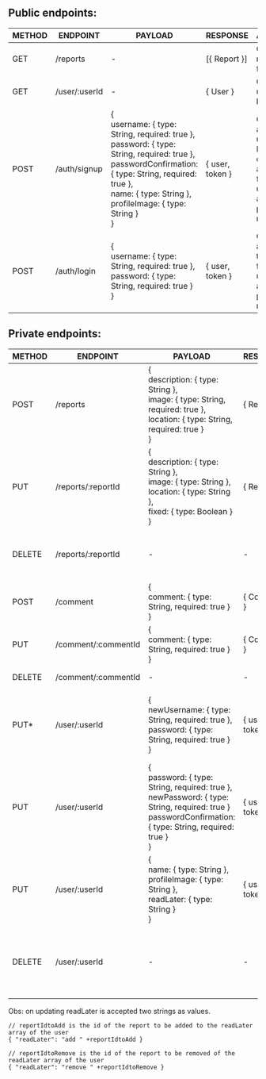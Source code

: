 ## Public endpoints:

| METHOD | ENDPOINT      | PAYLOAD                                                                                                                                                                                                                      | RESPONSE        | ACTION                                                                                         |
| ------ | ------------- | ---------------------------------------------------------------------------------------------------------------------------------------------------------------------------------------------------------------------------- | --------------- | ---------------------------------------------------------------------------------------------- |
| GET    | /reports      | \-                                                                                                                                                                                                                           | \[{ Report }\]  | Get all reports<br>from DB                                                                     |
| GET    | /user/:userId | \-                                                                                                                                                                                                                           | { User }        | Get one user<br>by id                                                                          |
| POST   | /auth/signup  | {<br>username: { type: String, required: true },<br>password: { type: String, required: true },<br>passwordConfirmation: { type: String, required: true },<br>name: { type: String },<br>profileImage: { type: String }<br>} | { user, token } | Creates an<br>user in DB and<br>creates a token<br>for the user to<br>access private<br>routes |
| POST   | /auth/login   | {<br>username: { type: String, required: true },<br>password: { type: String, required: true }<br>}                                                                                                                          | { user, token } | Creates a<br>token for the<br>user to acces<br>private routes                                  |                               |

## Private endpoints:

| METHOD | ENDPOINT            | PAYLOAD                                                                                                                                                          | RESPONSE        | ACTION                                                                      |
| ------ | ------------------- | ---------------------------------------------------------------------------------------------------------------------------------------------------------------- | --------------- | --------------------------------------------------------------------------- |
| POST   | /reports            | {<br>description: { type: String },<br>image: { type: String, required: true },<br>location: { type: String, required: true }<br>}                               | { Report }      | Creates a new<br>report linked to<br>the user                               |
| PUT    | /reports/:reportId  | {<br>description: { type: String },<br>image: { type: String },<br>location: { type: String },<br>fixed: { type: Boolean }<br>}                                  | { Report }      | Updates the<br>description,<br>image, location<br>or fixed of the<br>report |
| DELETE | /reports/:reportId  | \-                                                                                                                                                               | \-              | Deletes a report<br>and all<br>comments<br>linked to it                     |
| POST   | /comment            | {<br>comment: { type: String, required: true }<br>}                                                                                                              | { Comment }     | Posts a new<br>comment about<br>a report                                    |
| PUT    | /comment/:commentId | {<br>comment: { type: String, required: true }<br>}                                                                                                              | { Comment }     | Updates a<br>comment                                                        |
| DELETE | /comment/:commentId | \-                                                                                                                                                               | \-              | Deletes a<br>comment                                                        |
| PUT\*  | /user/:userId       | {<br>newUsername: { type: String, required: true },<br>password: { type: String, required: true }<br>}                                                           | { user, token } | Updates the<br>username of the<br>user using the<br>password to<br>check    |
| PUT    | /user/:userId       | {<br>password: { type: String, required: true },<br>newPassword: { type: String, required: true }<br>passwordConfirmation: { type: String, required: true }<br>} | { user, token } | Updates the<br>password of the<br>user                                      |
| PUT    | /user/:userId       | {<br>name: { type: String },<br>profileImage: { type: String },<br>readLater: { type: String }<br>}                                                              | { user, token } | Updated the<br>name,<br>profileImage or<br>the readLater of<br>the user     |
| DELETE | /user/:userId       | \-                                                                                                                                                               | \-              | Deletes a user<br>and all reports<br>and comments<br>linked to it           |

Obs: on updating readLater is accepted two strings as values.
```
// reportIdtoAdd is the id of the report to be added to the readLater array of the user
{ "readLater": "add " +reportIdtoAdd }

// reportIdtoRemove is the id of the report to be removed of the readLater array of the user
{ "readLater": "remove " +reportIdtoRemove }
```
